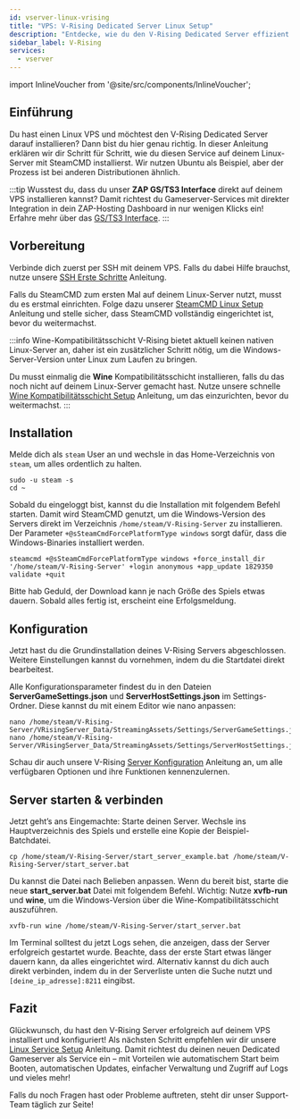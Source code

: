 ```yaml
---
id: vserver-linux-vrising
title: "VPS: V-Rising Dedicated Server Linux Setup"
description: "Entdecke, wie du den V-Rising Dedicated Server effizient auf deinem Linux VPS installierst und betreibst → Jetzt mehr erfahren"
sidebar_label: V-Rising
services:
  - vserver
---
```


import InlineVoucher from '@site/src/components/InlineVoucher';

## Einführung
Du hast einen Linux VPS und möchtest den V-Rising Dedicated Server darauf installieren? Dann bist du hier genau richtig. In dieser Anleitung erklären wir dir Schritt für Schritt, wie du diesen Service auf deinem Linux-Server mit SteamCMD installierst. Wir nutzen Ubuntu als Beispiel, aber der Prozess ist bei anderen Distributionen ähnlich.

:::tip
Wusstest du, dass du unser **ZAP GS/TS3 Interface** direkt auf deinem VPS installieren kannst? Damit richtest du Gameserver-Services mit direkter Integration in dein ZAP-Hosting Dashboard in nur wenigen Klicks ein! Erfahre mehr über das [GS/TS3 Interface](vserver-linux-gs-interface.md).
:::

<InlineVoucher />

## Vorbereitung

Verbinde dich zuerst per SSH mit deinem VPS. Falls du dabei Hilfe brauchst, nutze unsere [SSH Erste Schritte](vserver-linux-ssh.md) Anleitung.

Falls du SteamCMD zum ersten Mal auf deinem Linux-Server nutzt, musst du es erstmal einrichten. Folge dazu unserer [SteamCMD Linux Setup](vserver-linux-steamcmd.md) Anleitung und stelle sicher, dass SteamCMD vollständig eingerichtet ist, bevor du weitermachst.

:::info Wine-Kompatibilitätsschicht
V-Rising bietet aktuell keinen nativen Linux-Server an, daher ist ein zusätzlicher Schritt nötig, um die Windows-Server-Version unter Linux zum Laufen zu bringen.

Du musst einmalig die **Wine** Kompatibilitätsschicht installieren, falls du das noch nicht auf deinem Linux-Server gemacht hast. Nutze unsere schnelle [Wine Kompatibilitätsschicht Setup](vserver-linux-wine.md) Anleitung, um das einzurichten, bevor du weitermachst.
:::

## Installation

Melde dich als `steam` User an und wechsle in das Home-Verzeichnis von `steam`, um alles ordentlich zu halten.
```
sudo -u steam -s
cd ~
```

Sobald du eingeloggt bist, kannst du die Installation mit folgendem Befehl starten. Damit wird SteamCMD genutzt, um die Windows-Version des Servers direkt im Verzeichnis `/home/steam/V-Rising-Server` zu installieren. Der Parameter `+@sSteamCmdForcePlatformType windows` sorgt dafür, dass die Windows-Binaries installiert werden.
```
steamcmd +@sSteamCmdForcePlatformType windows +force_install_dir '/home/steam/V-Rising-Server' +login anonymous +app_update 1829350 validate +quit
```

Bitte hab Geduld, der Download kann je nach Größe des Spiels etwas dauern. Sobald alles fertig ist, erscheint eine Erfolgsmeldung.

## Konfiguration

Jetzt hast du die Grundinstallation deines V-Rising Servers abgeschlossen. Weitere Einstellungen kannst du vornehmen, indem du die Startdatei direkt bearbeitest.

Alle Konfigurationsparameter findest du in den Dateien **ServerGameSettings.json** und **ServerHostSettings.json** im Settings-Ordner. Diese kannst du mit einem Editor wie nano anpassen:
```
nano /home/steam/V-Rising-Server/VRisingServer_Data/StreamingAssets/Settings/ServerGameSettings.json
nano /home/steam/V-Rising-Server/VRisingServer_Data/StreamingAssets/Settings/ServerHostSettings.json
```

Schau dir auch unsere V-Rising [Server Konfiguration](vrising-configuration.md) Anleitung an, um alle verfügbaren Optionen und ihre Funktionen kennenzulernen.

## Server starten & verbinden

Jetzt geht’s ans Eingemachte: Starte deinen Server. Wechsle ins Hauptverzeichnis des Spiels und erstelle eine Kopie der Beispiel-Batchdatei.
```
cp /home/steam/V-Rising-Server/start_server_example.bat /home/steam/V-Rising-Server/start_server.bat
```

Du kannst die Datei nach Belieben anpassen. Wenn du bereit bist, starte die neue **start_server.bat** Datei mit folgendem Befehl. Wichtig: Nutze **xvfb-run** und **wine**, um die Windows-Version über die Wine-Kompatibilitätsschicht auszuführen.
```
xvfb-run wine /home/steam/V-Rising-Server/start_server.bat
```

Im Terminal solltest du jetzt Logs sehen, die anzeigen, dass der Server erfolgreich gestartet wurde. Beachte, dass der erste Start etwas länger dauern kann, da alles eingerichtet wird. Alternativ kannst du dich auch direkt verbinden, indem du in der Serverliste unten die Suche nutzt und `[deine_ip_adresse]:8211` eingibst.

## Fazit

Glückwunsch, du hast den V-Rising Server erfolgreich auf deinem VPS installiert und konfiguriert! Als nächsten Schritt empfehlen wir dir unsere [Linux Service Setup](vserver-linux-create-gameservice.md) Anleitung. Damit richtest du deinen neuen Dedicated Gameserver als Service ein – mit Vorteilen wie automatischem Start beim Booten, automatischen Updates, einfacher Verwaltung und Zugriff auf Logs und vieles mehr!

Falls du noch Fragen hast oder Probleme auftreten, steht dir unser Support-Team täglich zur Seite!

<InlineVoucher />